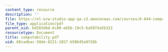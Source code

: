 ```yaml
---
content_type: resource
description: ''
file: https://ol-ocw-studio-app-qa.s3.amazonaws.com/courses/6-844-computability-theory-of-and-with-scheme-spring-2003/60cadbac50de82211027b50645a9f28b_computability.pdf
file_type: application/pdf
parent_uid: bd583dbd-6c80-e65b-19c5-6a507da5b322
resourcetype: Document
title: computability.pdf
uid: 60cadbac-50de-8221-1027-b50645a9f28b
---
```

